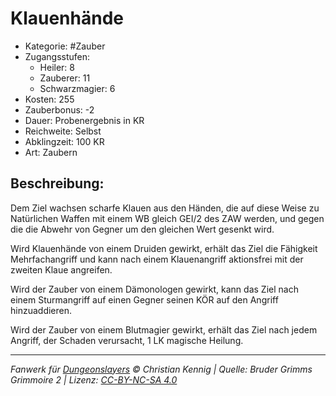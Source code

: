 # Klauenhände

- Kategorie: #Zauber
- Zugangsstufen:
  - Heiler: 8
  - Zauberer: 11
  - Schwarzmagier: 6
- Kosten: 255
- Zauberbonus: -2
- Dauer: Probenergebnis in KR
- Reichweite: Selbst
- Abklingzeit: 100 KR
- Art: Zaubern

## Beschreibung:

Dem Ziel wachsen scharfe Klauen aus den Händen, die auf diese Weise zu Natürlichen Waffen mit einem WB gleich GEI/2 des ZAW werden, und gegen die die Abwehr von Gegner um den gleichen Wert gesenkt wird.

Wird Klauenhände von einem Druiden gewirkt, erhält das Ziel die Fähigkeit Mehrfachangriff und kann nach einem Klauenangriff aktionsfrei mit der zweiten Klaue angreifen.

Wird der Zauber von einem Dämonologen gewirkt, kann das Ziel nach einem Sturmangriff auf einen Gegner seinen KÖR auf den Angriff hinzuaddieren.

Wird der Zauber von einem Blutmagier gewirkt, erhält das Ziel nach jedem Angriff, der Schaden verursacht, 1 LK magische Heilung.

---

_Fanwerk für [Dungeonslayers](https://www.dungeonslayers.net/) © Christian Kennig | Quelle: Bruder Grimms Grimmoire 2 | Lizenz: [CC-BY-NC-SA 4.0](https://creativecommons.org/licenses/by-nc-sa/4.0/deed.de)_
